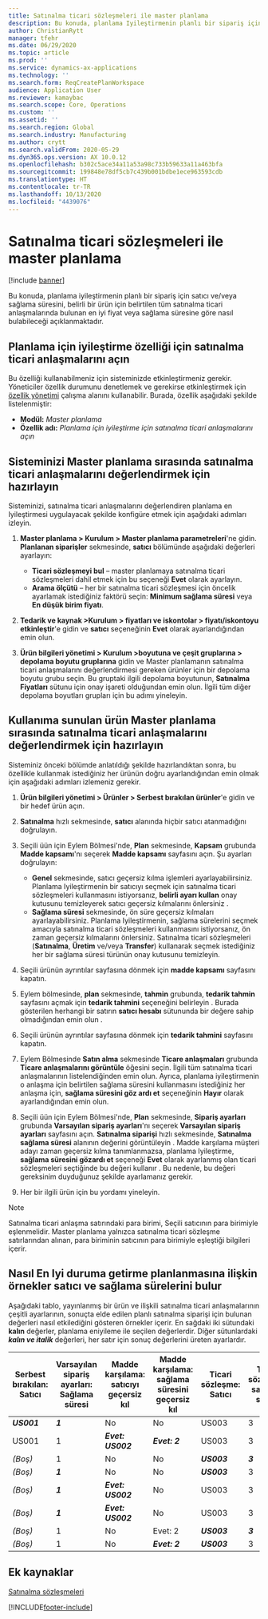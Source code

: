 ```yaml
---
title: Satınalma ticari sözleşmeleri ile master planlama
description: Bu konuda, planlama Iyileştirmenin planlı bir sipariş için satıcı ve/veya sağlama süresini, satınalma ticari anlaşmalarında bulunan en iyi fiyat veya sağlama süresine göre nasıl bulabileceği açıklanmaktadır.
author: ChristianRytt
manager: tfehr
ms.date: 06/29/2020
ms.topic: article
ms.prod: ''
ms.service: dynamics-ax-applications
ms.technology: ''
ms.search.form: ReqCreatePlanWorkspace
audience: Application User
ms.reviewer: kamaybac
ms.search.scope: Core, Operations
ms.custom: ''
ms.assetid: ''
ms.search.region: Global
ms.search.industry: Manufacturing
ms.author: crytt
ms.search.validFrom: 2020-05-29
ms.dyn365.ops.version: AX 10.0.12
ms.openlocfilehash: b302c5ace34a11a53a98c733b59633a11a463bfa
ms.sourcegitcommit: 199848e78df5cb7c439b001bdbe1ece963593cdb
ms.translationtype: HT
ms.contentlocale: tr-TR
ms.lasthandoff: 10/13/2020
ms.locfileid: "4439076"
---
```

# <a name="master-planning-with-purchase-trade-agreements"></a>Satınalma ticari sözleşmeleri ile master planlama

[!include [banner](../../includes/banner.md)]

Bu konuda, planlama iyileştirmenin planlı bir sipariş için satıcı ve/veya sağlama süresini, belirli bir ürün için belirtilen tüm satınalma ticari anlaşmalarında bulunan en iyi fiyat veya sağlama süresine göre nasıl bulabileceği açıklanmaktadır.

## <a name="turn-on-the-purchase-trade-agreements-for-planning-optimization-feature"></a>Planlama için iyileştirme özelliği için satınalma ticari anlaşmalarını açın

Bu özelliği kullanabilmeniz için sisteminizde etkinleştirmeniz gerekir. Yöneticiler özellik durumunu denetlemek ve gerekirse etkinleştirmek için [özellik yönetimi](../../../fin-ops-core/fin-ops/get-started/feature-management/feature-management-overview.md) çalışma alanını kullanabilir. Burada, özellik aşağıdaki şekilde listelenmiştir:

- **Modül:** *Master planlama*
- **Özellik adı:** *Planlama için iyileştirme için satınalma ticari anlaşmalarını açın*

## <a name="prepare-your-system-to-evaluate-purchase-trade-agreements-during-master-planning"></a>Sisteminizi Master planlama sırasında satınalma ticari anlaşmalarını değerlendirmek için hazırlayın

Sisteminizi, satınalma ticari anlaşmalarını değerlendiren planlama en Iyileştirmesi uygulayacak şekilde konfigüre etmek için aşağıdaki adımları izleyin.

1. **Master planlama \> Kurulum \> Master planlama parametreleri**'ne gidin. **Planlanan siparişler** sekmesinde, **satıcı** bölümünde aşağıdaki değerleri ayarlayın:

    - **Ticari sözleşmeyi bul** – master planlamaya satınalma ticari sözleşmeleri dahil etmek için bu seçeneği **Evet** olarak ayarlayın.
    - **Arama ölçütü** – her bir satınalma ticari sözleşmesi için öncelik ayarlamak istediğiniz faktörü seçin: **Minimum sağlama süresi** veya **En düşük birim fiyatı**.

1. **Tedarik ve kaynak \>Kurulum \> fiyatları ve iskontolar \> fiyatı/iskontoyu etkinleştir**'e gidin ve **satıcı** seçeneğinin **Evet** olarak ayarlandığından emin olun.
1. **Ürün bilgileri yönetimi \> Kurulum \>boyutuna ve çeşit gruplarına \> depolama boyutu gruplarına** gidin ve Master planlamanın satınalma ticari anlaşmalarını değerlendirmesi gereken ürünler için bir depolama boyutu grubu seçin. Bu gruptaki ilgili depolama boyutunun, **Satınalma Fiyatları** sütunu için onay işareti olduğundan emin olun. İlgili tüm diğer depolama boyutları grupları için bu adımı yineleyin.

## <a name="prepare-a-released-product-to-evaluate-purchase-trade-agreements-during-master-planning"></a>Kullanıma sunulan ürün Master planlama sırasında satınalma ticari anlaşmalarını değerlendirmek için hazırlayın

Sisteminiz önceki bölümde anlatıldığı şekilde hazırlandıktan sonra, bu özellikle kullanmak istediğiniz her ürünün doğru ayarlandığından emin olmak için aşağıdaki adımları izlemeniz gerekir.

1. **Ürün bilgileri yönetimi \> Ürünler \> Serbest bırakılan ürünler**'e gidin ve bir hedef ürün açın.
1. **Satınalma** hızlı sekmesinde, **satıcı** alanında hiçbir satıcı atanmadığını doğrulayın.
1. Seçili üün için Eylem Bölmesi'nde, **Plan** sekmesinde, **Kapsam** grubunda **Madde kapsamı**'nı seçerek **Madde kapsamı** sayfasını açın. Şu ayarları doğrulayın:

    - **Genel** sekmesinde, satıcı geçersiz kılma işlemleri ayarlayabilirsiniz. Planlama Iyileştirmenin bir satıcıyı seçmek için satınalma ticari sözleşmeleri kullanmasını istiyorsanız, **belirli ayarı kullan** onay kutusunu temizleyerek satıcı geçersiz kılmalarını önlersiniz .
    - **Sağlama süresi** sekmesinde, ön süre geçersiz kılmaları ayarlayabilirsiniz. Planlama Iyileştirmenin, sağlama sürelerini seçmek amacıyla satınalma ticari sözleşmeleri kullanmasını istiyorsanız, ön zaman geçersiz kılmalarını önlersiniz. Satınalma ticari sözleşmeleri (**Satınalma**, **Üretim** ve/veya **Transfer**) kullanarak seçmek istediğiniz her bir sağlama süresi türünün onay kutusunu temizleyin.

1. Seçili ürünün ayrıntılar sayfasına dönmek için **madde kapsamı** sayfasını kapatın.
1. Eylem bölmesinde, **plan** sekmesinde, **tahmin** grubunda, **tedarik tahmin** sayfasını açmak için **tedarik tahmini** seçeneğini belirleyin . Burada gösterilen herhangi bir satırın **satıcı hesabı** sütununda bir değere sahip olmadığından emin olun .
1. Seçili ürünün ayrıntılar sayfasına dönmek için **tedarik tahmini** sayfasını kapatın.
1. Eylem Bölmesinde **Satın alma** sekmesinde **Ticare anlaşmaları** grubunda **Ticare anlaşmalarını görüntüle** öğesini seçin. İlgili tüm satınalma ticari anlaşmalarının listelendiğinden emin olun. Ayrıca, planlama iyileştirmenin o anlaşma için belirtilen sağlama süresini kullanmasını istediğiniz her anlaşma için, **sağlama süresini göz ardı et** seçeneğinin **Hayır** olarak ayarlandığından emin olun.
1. Seçili üün için Eylem Bölmesi'nde, **Plan** sekmesinde, **Sipariş ayarları** grubunda **Varsayılan sipariş ayarları**'nı seçerek **Varsayılan sipariş ayarları** sayfasını açın. **Satınalma siparişi** hızlı sekmesinde, **Satınalma sağlama süresi** alanının değerini görüntüleyin . Madde karşılama müşteri adayı zaman geçersiz kılma tanımlanmazsa, planlama Iyileştirme, **sağlama süresini gözardı et** seçeneği **Evet** olarak ayarlanmış olan ticari sözleşmeleri seçtiğinde bu değeri kullanır . Bu nedenle, bu değeri gereksinim duyduğunuz şekilde ayarlamanız gerekir.
1. Her bir ilgili ürün için bu yordamı yineleyin.

> [!NOTE]
> Satınalma ticari anlaşma satırındaki para birimi, Seçili satıcının para birimiyle eşlenmelidir. Master planlama yalnızca satınalma ticari sözleşme satırlarından alınan, para biriminin satıcının para birimiyle eşleştiği bilgileri içerir.

## <a name="examples-of-how-planning-optimization-finds-vendor-and-lead-times"></a>Nasıl En Iyi duruma getirme planlanmasına ilişkin örnekler satıcı ve sağlama sürelerini bulur

Aşağıdaki tablo, yayınlanmış bir ürün ve ilişkili satınalma ticari anlaşmalarının çeşitli ayarlarının, sonuçta elde edilen planlı satınalma siparişi için bulunan değerleri nasıl etkilediğini gösteren örnekler içerir. En sağdaki iki sütundaki **kalın** değerler, planlama eniyileme ile seçilen değerlerdir. Diğer sütunlardaki ***kalın ve italik*** değerleri, her satır için sonuç değerlerini üreten ayarlardır.

| Serbest bırakılan: Satıcı | Varsayılan sipariş ayarları: Sağlama süresi | Madde karşılama: satıcıyı geçersiz kıl | Madde karşılama: sağlama süresini geçersiz kıl | Ticari sözleşme: Satıcı | Ticari sözleşme: sağlama süresi | Ticari sözleşme: sağlama süresini göz ardı et | Sonuçta elde edilen satıcı | Sonuçta elde edilen sağlama süresi |
| --- | --- | --- | --- | --- | --- | --- | --- | --- |
| ***US001*** | ***1*** | No | No | US003 | 3 | No | **US001** | **1** |
| US001 | 1 | ***Evet: US002*** | ***Evet: 2*** | US003 | 3 | No | **US002** | **2** |
| *(Boş)* | 1 | No | No | ***US003*** | ***3*** | No | **US003** | **3** |
| *(Boş)* | ***1*** | No | No | ***US003*** | 3 | Evet | **US003** | **1** |
| *(Boş)* | ***1*** | ***Evet: US002*** | No | US003 | 3 | No | **US002** | **1** |
| *(Boş)* | ***1*** | ***Evet: US002*** | No | US003 | 3 | No | **US002** | **1** |
| *(Boş)* | 1 | No | Evet: 2 | ***US003*** | ***3*** | No | **US003** | **3** |
| *(Boş)* | 1 | No | ***Evet: 2*** | ***US003*** | 3 | Evet | **US003** | **2** |

## <a name="additional-resources"></a>Ek kaynaklar

[Satınalma sözleşmeleri](../../procurement/purchase-agreements.md)


[!INCLUDE[footer-include](../../../includes/footer-banner.md)]